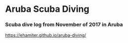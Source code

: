 # Aruba Scuba Diving

### Scuba dive log from November of 2017 in Aruba

https://ehamiter.github.io/aruba-diving/
